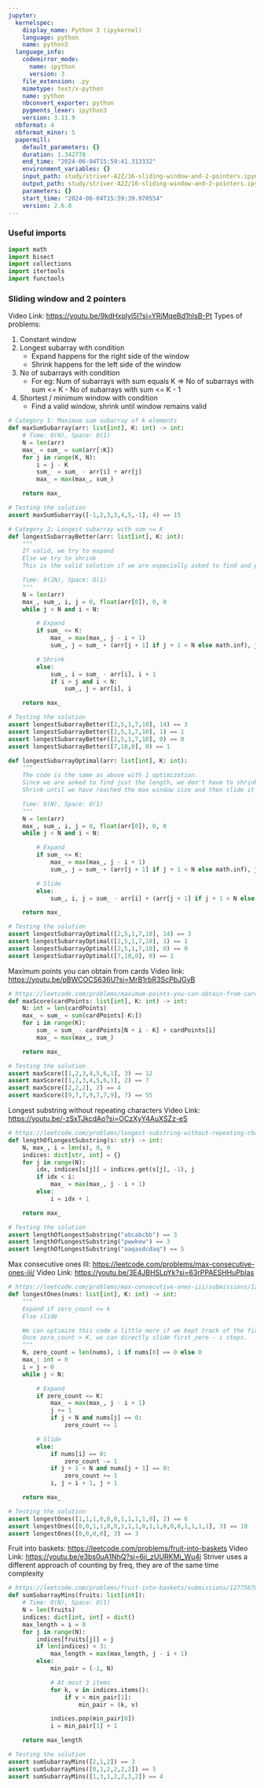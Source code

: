 ```yaml
---
jupyter:
  kernelspec:
    display_name: Python 3 (ipykernel)
    language: python
    name: python3
  language_info:
    codemirror_mode:
      name: ipython
      version: 3
    file_extension: .py
    mimetype: text/x-python
    name: python
    nbconvert_exporter: python
    pygments_lexer: ipython3
    version: 3.11.9
  nbformat: 4
  nbformat_minor: 5
  papermill:
    default_parameters: {}
    duration: 1.342778
    end_time: "2024-06-04T15:59:41.313332"
    environment_variables: {}
    input_path: study/striver-A2Z/16-sliding-window-and-2-pointers.ipynb
    output_path: study/striver-A2Z/16-sliding-window-and-2-pointers.ipynb
    parameters: {}
    start_time: "2024-06-04T15:59:39.970554"
    version: 2.6.0
---
```


<div id="b6671da9" class="cell markdown"
papermill="{&quot;duration&quot;:2.78e-3,&quot;end_time&quot;:&quot;2024-06-04T15:59:41.093858&quot;,&quot;exception&quot;:false,&quot;start_time&quot;:&quot;2024-06-04T15:59:41.091078&quot;,&quot;status&quot;:&quot;completed&quot;}"
tags="[]">

### Useful imports

</div>

<div id="8fe92d24" class="cell code" execution_count="1"
execution="{&quot;iopub.execute_input&quot;:&quot;2024-06-04T15:59:41.099298Z&quot;,&quot;iopub.status.busy&quot;:&quot;2024-06-04T15:59:41.098901Z&quot;,&quot;iopub.status.idle&quot;:&quot;2024-06-04T15:59:41.104166Z&quot;,&quot;shell.execute_reply&quot;:&quot;2024-06-04T15:59:41.103659Z&quot;}"
lines_to_next_cell="1"
papermill="{&quot;duration&quot;:9.09e-3,&quot;end_time&quot;:&quot;2024-06-04T15:59:41.105235&quot;,&quot;exception&quot;:false,&quot;start_time&quot;:&quot;2024-06-04T15:59:41.096145&quot;,&quot;status&quot;:&quot;completed&quot;}"
tags="[]">

``` python
import math
import bisect
import collections
import itertools
import functools
```

</div>

<div id="d85c2eae" class="cell markdown"
papermill="{&quot;duration&quot;:2.452e-3,&quot;end_time&quot;:&quot;2024-06-04T15:59:41.109737&quot;,&quot;exception&quot;:false,&quot;start_time&quot;:&quot;2024-06-04T15:59:41.107285&quot;,&quot;status&quot;:&quot;completed&quot;}"
tags="[]">

### Sliding window and 2 pointers

Video Link: <https://youtu.be/9kdHxplyl5I?si=YRjMqeBd1hIsB-Pt> Types of
problems:

1.  Constant window
2.  Longest subarray with condition
    - Expand happens for the right side of the window
    - Shrink happens for the left side of the window
3.  No of subarrays with condition
    - For eg: Num of subarrays with sum equals K =\> No of subarrays
      with sum \<= K - No of subarrays with sum \<= K - 1
4.  Shortest / minimum window with condition
    - Find a valid window, shrink until window remains valid

</div>

<div id="6ef36636" class="cell code" execution_count="2"
execution="{&quot;iopub.execute_input&quot;:&quot;2024-06-04T15:59:41.115000Z&quot;,&quot;iopub.status.busy&quot;:&quot;2024-06-04T15:59:41.114597Z&quot;,&quot;iopub.status.idle&quot;:&quot;2024-06-04T15:59:41.118290Z&quot;,&quot;shell.execute_reply&quot;:&quot;2024-06-04T15:59:41.117858Z&quot;}"
lines_to_next_cell="1"
papermill="{&quot;duration&quot;:7.497e-3,&quot;end_time&quot;:&quot;2024-06-04T15:59:41.119349&quot;,&quot;exception&quot;:false,&quot;start_time&quot;:&quot;2024-06-04T15:59:41.111852&quot;,&quot;status&quot;:&quot;completed&quot;}"
tags="[]">

``` python
# Category 1: Maximum sum subarray of k elements
def maxSumSubarray(arr: list[int], K: int) -> int:
    # Time: O(N), Space: O(1)
    N = len(arr)
    max_ = sum_ = sum(arr[:K])
    for j in range(K, N):
        i = j - K
        sum_  = sum_ - arr[i] + arr[j]
        max_ = max(max_, sum_)

    return max_

# Testing the solution
assert maxSumSubarray([-1,2,3,3,4,5,-1], 4) == 15
```

</div>

<div id="814183d5" class="cell code" execution_count="3"
execution="{&quot;iopub.execute_input&quot;:&quot;2024-06-04T15:59:41.124566Z&quot;,&quot;iopub.status.busy&quot;:&quot;2024-06-04T15:59:41.124139Z&quot;,&quot;iopub.status.idle&quot;:&quot;2024-06-04T15:59:41.129585Z&quot;,&quot;shell.execute_reply&quot;:&quot;2024-06-04T15:59:41.129150Z&quot;}"
lines_to_next_cell="1"
papermill="{&quot;duration&quot;:9.133e-3,&quot;end_time&quot;:&quot;2024-06-04T15:59:41.130648&quot;,&quot;exception&quot;:false,&quot;start_time&quot;:&quot;2024-06-04T15:59:41.121515&quot;,&quot;status&quot;:&quot;completed&quot;}"
tags="[]">

``` python
# Category 2: Longest subarray with sum <= K
def longestSubarrayBetter(arr: list[int], K: int):
    """
    If valid, we try to expand
    Else we try to shrink
    This is the valid solution if we are especially asked to find and print the subarray

    Time: O(2N), Space: O(1)
    """
    N = len(arr)
    max_, sum_, i, j = 0, float(arr[0]), 0, 0
    while j < N and i < N:

        # Expand
        if sum_ <= K:
            max_ = max(max_, j - i + 1)
            sum_, j = sum_ + (arr[j + 1] if j + 1 < N else math.inf), j + 1

        # Shrink
        else:
            sum_, i = sum_ - arr[i], i + 1
            if i > j and i < N:
                sum_, j = arr[i], i

    return max_

# Testing the solution
assert longestSubarrayBetter([2,5,1,7,10], 14) == 3
assert longestSubarrayBetter([2,5,1,7,10], 1) == 1
assert longestSubarrayBetter([2,5,1,7,10], 0) == 0
assert longestSubarrayBetter([7,10,0], 0) == 1
```

</div>

<div id="171f3929" class="cell code" execution_count="4"
execution="{&quot;iopub.execute_input&quot;:&quot;2024-06-04T15:59:41.135405Z&quot;,&quot;iopub.status.busy&quot;:&quot;2024-06-04T15:59:41.134983Z&quot;,&quot;iopub.status.idle&quot;:&quot;2024-06-04T15:59:41.140086Z&quot;,&quot;shell.execute_reply&quot;:&quot;2024-06-04T15:59:41.139676Z&quot;}"
lines_to_next_cell="1"
papermill="{&quot;duration&quot;:8.609e-3,&quot;end_time&quot;:&quot;2024-06-04T15:59:41.141122&quot;,&quot;exception&quot;:false,&quot;start_time&quot;:&quot;2024-06-04T15:59:41.132513&quot;,&quot;status&quot;:&quot;completed&quot;}"
tags="[]">

``` python
def longestSubarrayOptimal(arr: list[int], K: int):
    """
    The code is the same as above with 1 optimization.
    Since we are asked to find just the length, we don't have to shrink the array beyond the max length already obtained.
    Shrink until we have reached the max window size and then slide it forward.

    Time: O(N), Space: O(1)
    """
    N = len(arr)
    max_, sum_, i, j = 0, float(arr[0]), 0, 0
    while j < N and i < N:

        # Expand
        if sum_ <= K:
            max_ = max(max_, j - i + 1)
            sum_, j = sum_ + (arr[j + 1] if j + 1 < N else math.inf), j + 1

        # Slide
        else:
            sum_, i, j = sum_ - arr[i] + (arr[j + 1] if j + 1 < N else math.inf), i + 1, j + 1

    return max_

# Testing the solution
assert longestSubarrayOptimal([2,5,1,7,10], 14) == 3
assert longestSubarrayOptimal([2,5,1,7,10], 1) == 1
assert longestSubarrayOptimal([2,5,1,7,10], 0) == 0
assert longestSubarrayOptimal([7,10,0], 0) == 1
```

</div>

<div id="cf69814c" class="cell markdown"
papermill="{&quot;duration&quot;:1.804e-3,&quot;end_time&quot;:&quot;2024-06-04T15:59:41.144896&quot;,&quot;exception&quot;:false,&quot;start_time&quot;:&quot;2024-06-04T15:59:41.143092&quot;,&quot;status&quot;:&quot;completed&quot;}"
tags="[]">

Maximum points you can obtain from cards Video link:
<https://youtu.be/pBWCOCS636U?si=MrB1rbR3ScPbJGyB>

</div>

<div id="d6a9257f" class="cell code" execution_count="5"
execution="{&quot;iopub.execute_input&quot;:&quot;2024-06-04T15:59:41.149672Z&quot;,&quot;iopub.status.busy&quot;:&quot;2024-06-04T15:59:41.149203Z&quot;,&quot;iopub.status.idle&quot;:&quot;2024-06-04T15:59:41.153392Z&quot;,&quot;shell.execute_reply&quot;:&quot;2024-06-04T15:59:41.152864Z&quot;}"
lines_to_next_cell="1"
papermill="{&quot;duration&quot;:7.612e-3,&quot;end_time&quot;:&quot;2024-06-04T15:59:41.154380&quot;,&quot;exception&quot;:false,&quot;start_time&quot;:&quot;2024-06-04T15:59:41.146768&quot;,&quot;status&quot;:&quot;completed&quot;}"
tags="[]">

``` python
# https://leetcode.com/problems/maximum-points-you-can-obtain-from-cards/submissions/1276966170
def maxScore(cardPoints: list[int], K: int) -> int:
    N: int = len(cardPoints)
    max_ = sum_ = sum(cardPoints[-K:])
    for i in range(K):
        sum_ = sum_ - cardPoints[N + i - K] + cardPoints[i]
        max_ = max(max_, sum_)

    return max_

# Testing the solution
assert maxScore([1,2,3,4,5,6,1], 3) == 12
assert maxScore([1,2,3,4,5,6,1], 2) == 7
assert maxScore([2,2,2], 2) == 4
assert maxScore([9,7,7,9,7,7,9], 7) == 55
```

</div>

<div id="0d36216d" class="cell markdown"
papermill="{&quot;duration&quot;:1.913e-3,&quot;end_time&quot;:&quot;2024-06-04T15:59:41.158121&quot;,&quot;exception&quot;:false,&quot;start_time&quot;:&quot;2024-06-04T15:59:41.156208&quot;,&quot;status&quot;:&quot;completed&quot;}"
tags="[]">

Longest substring without repeating characters Video Link:
<https://youtu.be/-zSxTJkcdAo?si=OCzXyY4AuXSZz-eS>

</div>

<div id="688e574f" class="cell code" execution_count="6"
execution="{&quot;iopub.execute_input&quot;:&quot;2024-06-04T15:59:41.163597Z&quot;,&quot;iopub.status.busy&quot;:&quot;2024-06-04T15:59:41.163173Z&quot;,&quot;iopub.status.idle&quot;:&quot;2024-06-04T15:59:41.167223Z&quot;,&quot;shell.execute_reply&quot;:&quot;2024-06-04T15:59:41.166794Z&quot;}"
lines_to_next_cell="1"
papermill="{&quot;duration&quot;:7.491e-3,&quot;end_time&quot;:&quot;2024-06-04T15:59:41.168244&quot;,&quot;exception&quot;:false,&quot;start_time&quot;:&quot;2024-06-04T15:59:41.160753&quot;,&quot;status&quot;:&quot;completed&quot;}"
tags="[]">

``` python
# https://leetcode.com/problems/longest-substring-without-repeating-characters/submissions/1277421731
def lengthOfLongestSubstring(s: str) -> int:
    N, max_, i = len(s), 0, 0
    indices: dict[str, int] = {}
    for j in range(N):
        idx, indices[s[j]] = indices.get(s[j], -1), j
        if idx < i:
            max_ = max(max_, j - i + 1)
        else:
            i = idx + 1

    return max_

# Testing the solution
assert lengthOfLongestSubstring("abcabcbb") == 3
assert lengthOfLongestSubstring("pwwkew") == 3
assert lengthOfLongestSubstring("aaqasdcdaq") == 5
```

</div>

<div id="50bdca9c" class="cell markdown"
papermill="{&quot;duration&quot;:1.809e-3,&quot;end_time&quot;:&quot;2024-06-04T15:59:41.171945&quot;,&quot;exception&quot;:false,&quot;start_time&quot;:&quot;2024-06-04T15:59:41.170136&quot;,&quot;status&quot;:&quot;completed&quot;}"
tags="[]">

Max consecutive ones III:
<https://leetcode.com/problems/max-consecutive-ones-iii/> Video Link:
<https://youtu.be/3E4JBHSLpYk?si=63rPPAESHHuPbIas>

</div>

<div id="b81ea511" class="cell code" execution_count="7"
execution="{&quot;iopub.execute_input&quot;:&quot;2024-06-04T15:59:41.176449Z&quot;,&quot;iopub.status.busy&quot;:&quot;2024-06-04T15:59:41.176183Z&quot;,&quot;iopub.status.idle&quot;:&quot;2024-06-04T15:59:41.181223Z&quot;,&quot;shell.execute_reply&quot;:&quot;2024-06-04T15:59:41.180817Z&quot;}"
lines_to_next_cell="1"
papermill="{&quot;duration&quot;:8.492e-3,&quot;end_time&quot;:&quot;2024-06-04T15:59:41.182308&quot;,&quot;exception&quot;:false,&quot;start_time&quot;:&quot;2024-06-04T15:59:41.173816&quot;,&quot;status&quot;:&quot;completed&quot;}"
tags="[]">

``` python
# https://leetcode.com/problems/max-consecutive-ones-iii/submissions/1277492942/
def longestOnes(nums: list[int], K: int) -> int:
    """
    Expand if zero_count <= k
    Else slide

    We can optimize this code a little more if we kept track of the first 0 within our window.
    Once zero_count > K, we can directly slide first_zero - i steps.
    """
    N, zero_count = len(nums), 1 if nums[0] == 0 else 0
    max_: int = 0
    i = j = 0
    while j < N:

        # Expand
        if zero_count <= K:
            max_ = max(max_, j - i + 1)
            j += 1
            if j < N and nums[j] == 0:
                zero_count += 1

        # Slide
        else:
            if nums[i] == 0:
                zero_count -= 1
            if j + 1 < N and nums[j + 1] == 0:
                zero_count += 1
            i, j = i + 1, j + 1

    return max_

# Testing the solution
assert longestOnes([1,1,1,0,0,0,1,1,1,1,0], 2) == 6
assert longestOnes([0,0,1,1,0,0,1,1,1,0,1,1,0,0,0,1,1,1,1], 3) == 10
assert longestOnes([0,0,0,0], 3) == 3
```

</div>

<div id="ee79e853" class="cell markdown"
papermill="{&quot;duration&quot;:1.845e-3,&quot;end_time&quot;:&quot;2024-06-04T15:59:41.186081&quot;,&quot;exception&quot;:false,&quot;start_time&quot;:&quot;2024-06-04T15:59:41.184236&quot;,&quot;status&quot;:&quot;completed&quot;}"
tags="[]">

Fruit into baskets: <https://leetcode.com/problems/fruit-into-baskets>
Video Link: <https://youtu.be/e3bs0uA1NhQ?si=6ii_zUURKMi_Wu4i> Striver
uses a different approach of counting by freq, they are of the same time
complexity

</div>

<div id="6d7b7c24" class="cell code" execution_count="8"
execution="{&quot;iopub.execute_input&quot;:&quot;2024-06-04T15:59:41.190679Z&quot;,&quot;iopub.status.busy&quot;:&quot;2024-06-04T15:59:41.190293Z&quot;,&quot;iopub.status.idle&quot;:&quot;2024-06-04T15:59:41.194997Z&quot;,&quot;shell.execute_reply&quot;:&quot;2024-06-04T15:59:41.194576Z&quot;}"
papermill="{&quot;duration&quot;:8.105e-3,&quot;end_time&quot;:&quot;2024-06-04T15:59:41.196023&quot;,&quot;exception&quot;:false,&quot;start_time&quot;:&quot;2024-06-04T15:59:41.187918&quot;,&quot;status&quot;:&quot;completed&quot;}"
tags="[]">

``` python
# https://leetcode.com/problems/fruit-into-baskets/submissions/1277567029
def sumSubarrayMins(fruits: list[int]):
    # Time: O(N), Space: O(1)
    N = len(fruits)
    indices: dict[int, int] = dict()
    max_length = i = 0
    for j in range(N):
        indices[fruits[j]] = j
        if len(indices) < 3:
            max_length = max(max_length, j - i + 1)
        else:
            min_pair = (-1, N)

            # At most 3 items
            for k, v in indices.items():
                if v < min_pair[1]:
                    min_pair = (k, v)

            indices.pop(min_pair[0])
            i = min_pair[1] + 1

    return max_length

# Testing the solution
assert sumSubarrayMins([2,1,2]) == 3
assert sumSubarrayMins([0,1,2,2,2,2]) == 5
assert sumSubarrayMins([1,3,1,2,2,3,2]) == 4
```

</div>
